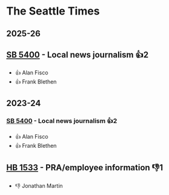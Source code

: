 # The Seattle Times
## 2025-26

## [SB 5400](/bill/2025-26/sb/5400/) - Local news journalism 👍2  
* 👍 Alan Fisco
* 👍 Frank Blethen

## 2023-24

### [SB 5400](/bill/2023-24/sb/5400/) - Local news journalism 👍2  
* 👍 Alan Fisco
* 👍 Frank Blethen

## [HB 1533](/bill/2023-24/hb/1533/) - PRA/employee information  👎1 
* 👎 Jonathan Martin
